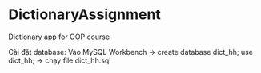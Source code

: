 # DictionaryAssignment
Dictionary app for OOP course


Cài đặt database: Vào MySQL Workbench -> create database dict_hh; use dict_hh; -> chạy file dict_hh.sql
